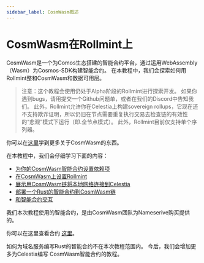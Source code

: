 ```yaml
---
sidebar_label: CosmWasm概述
---
```


# CosmWasm在Rollmint上

CosmWasm是一个为Comos生态搭建的智能合约平台，通过运用WebAssembly（Wasm）为Cosmos-SDK构建智能合约。 在本教程中，我们会探索如何用Rollmint整和CosmWasm和数据可用层。

> 注意：这个教程会使用仍处于Alpha阶段的Rollmint进行探索开发。 如果你遇到bugs，请用提交一个Github问题单，或者在我们的Discord中告知我们。 此外，Rollmint允许你在Celestia上构建sovereign rollups，它现在还不支持欺诈证明，所以仍旧在节点需要重复执行交易去检查链的有效性的“悲观”模式下运行（即.全节点模式）。 此外，Rollmint目前仅支持单个序列器。

你可以在[这里](https://docs.cosmwasm.com/docs/1.0/)学到更多关于CosmWasm的东西。

在本教程中，我们会仔细学习下面的内容：

* [为你的CosmWasm智能合约设置依赖项](./cosmwasm-dependency.md)
* [在CosmWasm上设置Rollmint](./cosmwasm-dependency.md#wasmd-installation)
* [展示用CosmWasm链将本地网络连接到Celestia](./cosmwasm-environment.md)
* [部署一个Rust的智能合约到CosmWasm链](./cosmwasm-contract-deployment.md)
* [和智能合约交互](./cosmwasm-contract-interaction.md)

我们本次教程使用的智能合约，是由CosmWasm团队为Nameserive购买提供的。

你可以在这里查看合约 [这里](https://github.com/InterWasm/cw-contracts/tree/main/contracts/nameservice)。

如何为域名服务编写Rust的智能合约不在本次教程范围内。 今后，我们会增加更多为Celestia编写 CosmWasm智能合约的教程。
